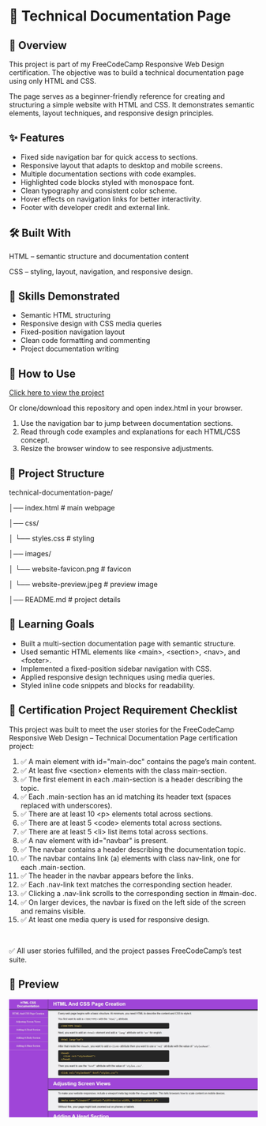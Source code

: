 # 📘 Technical Documentation Page

## 📖 Overview
This project is part of my FreeCodeCamp Responsive Web Design certification.
The objective was to build a technical documentation page using only HTML and CSS.

The page serves as a beginner-friendly reference for creating and structuring a simple website with HTML and CSS. It demonstrates semantic elements, layout techniques, and responsive design principles.

## ✨ Features
- Fixed side navigation bar for quick access to sections.
- Responsive layout that adapts to desktop and mobile screens.
- Multiple documentation sections with code examples.
- Highlighted code blocks styled with monospace font.
- Clean typography and consistent color scheme.
- Hover effects on navigation links for better interactivity.
- Footer with developer credit and external link.

## 🛠️ Built With
HTML – semantic structure and documentation content

CSS – styling, layout, navigation, and responsive design.

## 🧰 Skills Demonstrated
- Semantic HTML structuring
- Responsive design with CSS media queries
- Fixed-position navigation layout
- Clean code formatting and commenting
- Project documentation writing

## 🚀 How to Use
<a href="https://midnight-developer-ts.github.io/technical-documentation-page/">Click here to view the project</a>

Or clone/download this repository and open index.html in your browser.

1. Use the navigation bar to jump between documentation sections.
2. Read through code examples and explanations for each HTML/CSS concept.
3. Resize the browser window to see responsive adjustments.

## 📂 Project Structure
technical-documentation-page/

│── index.html # main webpage

│── css/

│ └── styles.css # styling

│── images/

│ └── website-favicon.png # favicon

│ └── website-preview.jpeg # preview image

│── README.md # project details

## 📌 Learning Goals
- Built a multi-section documentation page with semantic structure.
- Used semantic HTML elements like &lt;main&gt;, &lt;section&gt;, &lt;nav&gt;, and &lt;footer&gt;.
- Implemented a fixed-position sidebar navigation with CSS.
- Applied responsive design techniques using media queries.
- Styled inline code snippets and blocks for readability.

## 🎯 Certification Project Requirement Checklist

This project was built to meet the user stories for the FreeCodeCamp Responsive Web Design – Technical Documentation Page certification project:

1. ✅ A main element with id="main-doc" contains the page’s main content.
2. ✅ At least five &lt;section&gt; elements with the class main-section.
3. ✅ The first element in each .main-section is a header describing the topic.
4. ✅ Each .main-section has an id matching its header text (spaces replaced with underscores).
5. ✅ There are at least 10 &lt;p&gt; elements total across sections.
6. ✅ There are at least 5 &lt;code&gt; elements total across sections.
7. ✅ There are at least 5 &lt;li&gt; list items total across sections.
8. ✅ A nav element with id="navbar" is present.
9. ✅ The navbar contains a header describing the documentation topic.
10. ✅ The navbar contains link (a) elements with class nav-link, one for each .main-section.
11. ✅ The header in the navbar appears before the links.
12. ✅ Each .nav-link text matches the corresponding section header.
13. ✅ Clicking a .nav-link scrolls to the corresponding section in #main-doc.
14. ✅ On larger devices, the navbar is fixed on the left side of the screen and remains visible.
15. ✅ At least one media query is used for responsive design.
<br>

✅ All user stories fulfilled, and the project passes FreeCodeCamp’s test suite.

## 📸 Preview
![Technical Documentation Page Screenshot](./images/website-preview.jpeg)